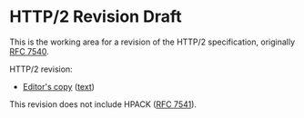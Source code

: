 # HTTP/2 Revision Draft

This is the working area for a revision of the HTTP/2 specification,
originally [RFC 7540](https://tools.ietf.org/html/rfc7540).

HTTP/2 revision:
* [Editor's copy](https://martinthomson.github.io/http2-spec/draft-thomson-httpbis-http2bis.html) ([text](https://martinthomson.github.io/http2-spec/draft-thomson-httpbis-http2bis.txt))


This revision does not include HPACK ([RFC 7541](https://tools.ietf.org/html/rfc7541)).
